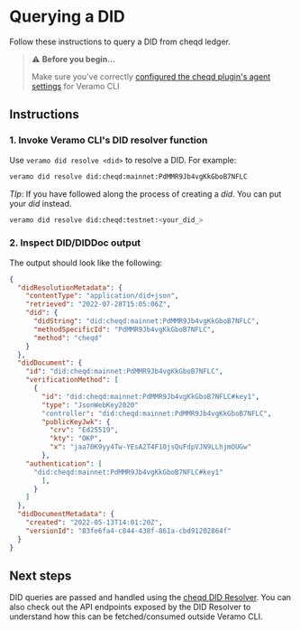 # Querying a DID

Follow these instructions to query a DID from cheqd ledger.

> ⚠️ **Before you begin...**
>
> Make sure you've correctly [configured the cheqd plugin's agent settings](../setup/) for Veramo CLI

## Instructions

### 1. Invoke Veramo CLI's DID resolver function

Use `veramo did resolve <did>` to resolve a DID. For example:

```bash
veramo did resolve did:cheqd:mainnet:PdMMR9Jb4vgKkGboB7NFLC
```

_TIp_: If you have followed along the process of creating a _did_. You can put your _did_ instead.

```bash
veramo did resolve did:cheqd:testnet:<your_did_>
```

### 2. Inspect DID/DIDDoc output

The output should look like the following:

```json
{
  "didResolutionMetadata": {
    "contentType": "application/did+json",
    "retrieved": "2022-07-28T15:05:06Z",
    "did": {
      "didString": "did:cheqd:mainnet:PdMMR9Jb4vgKkGboB7NFLC",
      "methodSpecificId": "PdMMR9Jb4vgKkGboB7NFLC",
      "method": "cheqd"
    }
  },
  "didDocument": {
    "id": "did:cheqd:mainnet:PdMMR9Jb4vgKkGboB7NFLC",
    "verificationMethod": [
      {
        "id": "did:cheqd:mainnet:PdMMR9Jb4vgKkGboB7NFLC#key1",
        "type": "JsonWebKey2020"
        "controller": "did:cheqd:mainnet:PdMMR9Jb4vgKkGboB7NFLC",
        "publicKeyJwk": {
          "crv": "Ed25519",
          "kty": "OKP",
          "x": "jaa70K9yy4Tw-YEsA2T4F10jsQuFdpVJN9LLhjmOUGw"
        },
    "authentication": [
      "did:cheqd:mainnet:PdMMR9Jb4vgKkGboB7NFLC#key1"
        ],
      }
    ]
  },
  "didDocumentMetadata": {
    "created": "2022-05-13T14:01:20Z",
    "versionId": "83fe6fa4-c844-438f-861a-cbd91202864f"
  }
}
```

## Next steps

DID queries are passed and handled using the [cheqd DID Resolver](broken-reference). You can also check out the API endpoints exposed by the DID Resolver to understand how this can be fetched/consumed outside Veramo CLI.
